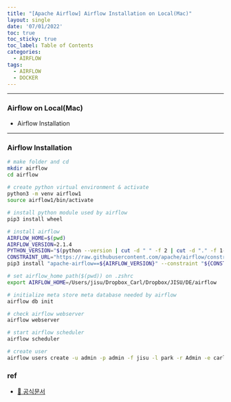 ```yaml
---
title: "[Apache Airflow] Airflow Installation on Local(Mac)"
layout: single
date: '07/01/2022'
toc: true
toc_sticky: true
toc_label: Table of Contents
categories:
  - AIRFLOW
tags:
  - AIRFLOW
  - DOCKER
---
```


---
### Airflow on Local(Mac)
* Airflow Installation

---

### Airflow Installation
```bash
# make folder and cd
mkdir airflow
cd airflow
 
# create python virtual environment & activate
python3 -m venv airflow1
source airflow1/bin/activate

# install python module used by airflow
pip3 install wheel

# install airflow
AIRFLOW_HOME=$(pwd)
AIRFLOW_VERSION=2.1.4
PYTHON_VERSION="$(python --version | cut -d " " -f 2 | cut -d "." -f 1-2)"
CONSTRAINT_URL="https://raw.githubusercontent.com/apache/airflow/constraints-${AIRFLOW_VERSION}/constraints-${PYTHON_VERSION}.txt"
pip3 install "apache-airflow==${AIRFLOW_VERSION}" --constraint "${CONSTRAINT_URL}"

# set airflow_home path($(pwd)) on .zshrc
export AIRFLOW_HOME=/Users/jisu/Dropbox_Carl/Dropbox/JISU/DE/airflow

# initialize meta store meta database needed by airflow
airflow db init

# check airflow webserver
airflow webserver

# start airflow scheduler
airflow scheduler
```

```bash
# create user
airflow users create -u admin -p admin -f jisu -l park -r Admin -e carl020958@korea.ac.kr

```
### ref 
* [🔗 공식문서](https://airflow.apache.org/docs/apache-airflow/stable/start/local.html)